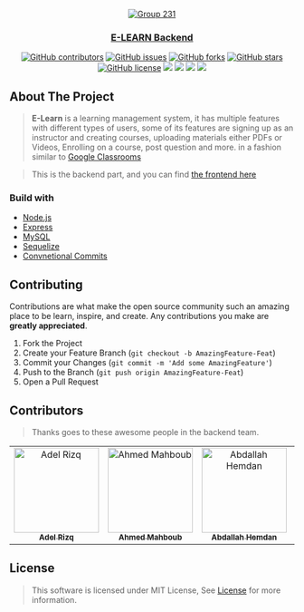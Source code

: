 <div align="center">
<a href="https://github.com/Mahboub99/E-Learn-Backend" rel="noopener">
  
![Group 231](https://user-images.githubusercontent.com/40190772/153667676-0e1a1059-4aa6-422c-87a2-a7c87e9bb24a.png)

</div>

<h3 align="center">E-LEARN Backend</h3>

<div align="center">

[![GitHub contributors](https://img.shields.io/github/contributors/Mahboub99/E-Learn-Backend)](https://github.com/Mahboub99/E-Learn-Backend/contributors)
[![GitHub issues](https://img.shields.io/github/issues/Mahboub99/E-Learn-Backend)](https://github.com/Mahboub99/E-Learn-Backend/issues)
[![GitHub forks](https://img.shields.io/github/forks/Mahboub99/E-Learn-Backend)](https://github.com/Mahboub99/E-Learn-Backend/network)
[![GitHub stars](https://img.shields.io/github/stars/Mahboub99/E-Learn-Backend)](https://github.com/Mahboub99/E-Learn-Backend/stargazers)
[![GitHub license](https://img.shields.io/github/license/Mahboub99/E-Learn-Backend)](https://github.com/Mahboub99/E-Learn-Backend/blob/master/LICENSE)
<img src="https://img.shields.io/github/languages/count/Mahboub99/E-Learn-Backend" />
<img src="https://img.shields.io/github/languages/top/Mahboub99/E-Learn-Backend" />
<img src="https://img.shields.io/github/languages/code-size/Mahboub99/E-Learn-Backend" />
<img src="https://img.shields.io/github/issues-pr-raw/Mahboub99/E-Learn-Backend" />

</div>

## About The Project
> **E-Learn** is a learning management system, it has multiple features with different types of users, some of its features are signing up as an instructor and creating courses, uploading materials either PDFs or Videos, Enrolling on a course, post question and more. in a fashion similar to
[Google Classrooms](https://classroom.google.com/)

> This is the backend part, and you can find [the frontend here](https://github.com/AbdallahHemdan/eLearn)
  
### Build with
- [Node.js](https://nodejs.org)
- [Express](https://expressjs.com)
- [MySQL](https://www.mysql.com/)
- [Sequelize](https://sequelize.org/)
- [Convnetional Commits](https://hemdan.hashnode.dev/conventional-commits)

## Contributing

Contributions are what make the open source community such an amazing place to be learn, inspire, and create. Any contributions you make are **greatly appreciated**.

1. Fork the Project
2. Create your Feature Branch (`git checkout -b AmazingFeature-Feat`)
3. Commit your Changes (`git commit -m 'Add some AmazingFeature'`)
4. Push to the Branch (`git push origin AmazingFeature-Feat`)
5. Open a Pull Request


## Contributors
> Thanks goes to these awesome people in the backend team.
<table>
  <tr>

<td align="center"><a href="https://github.com/AdelRizq" target="_black"><img src="https://avatars.githubusercontent.com/u/40351413?v=4" width="150px;" alt="Adel Rizq"/><br /><sub><b>Adel Rizq</b></sub></a><br /></td>

<td align="center"><a href="https://github.com/Mahboub99" target="_black"><img src="https://avatars3.githubusercontent.com/u/43186742?s=460&v=4" width="150px;" alt="Ahmed Mahboub"/><br /><sub><b>Ahmed Mahboub</b></sub></a><br /></td>

<td align="center"><a href="https://github.com/AbdallahHemdan" target="_black"><img src="https://avatars1.githubusercontent.com/u/40190772?s=460&v=4" width="150px;" alt="Abdallah Hemdan"/><br /><sub><b>Abdallah Hemdan</b></sub></a> <br /></td>

<td align="center"><a href="https://github.com/EmanOthman21"  target="_black"><img src="https://avatars.githubusercontent.com/u/47359992?v=4" width="150px;" alt="Eman Othman"/><br /><sub><b>Eman Othman</b></sub></a><br /></td>

  </tr>
 </table>
 



## License

> This software is licensed under MIT License, See [License](https://github.com/Mahboub99/E-Learn-Backend/blob/master/LICENSE) for more information.
